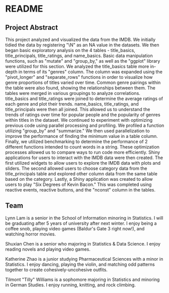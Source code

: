 # README

## Project Abstract

This project analyzed and visualized the data from the IMDB. We initially tidied the data by registering "\N" as an NA value in the datasets.
We then began basic exploratory analysis on the 4 tables - title_basics, title_principals, title_ratings, and name_basics. Basic data manipulation functions, such as "mutate" and "group_by," as well as the "ggplot" library were utilized for this section.
We analyzed the title_basics table more in-depth in terms of its "genres" column. The column was expanded using the "pivot_longer" and "separate_rows" functions in order to visualize how genre proportions of titles varied over time. Common genre pairings within the table were also found, showing the relationships between them.
The tables were merged in various groupings to analyze correlations. title_basics and title_ratings were joined to determine the average ratings of each genre and plot their trends. name_basics, title_ratings, and title_principals were then all joined. This allowed us to understand the trends of ratings over time for popular people and the popularity of genres within titles in the dataset.
We continued to experiment with optimizing previous code using parallel processing and profiling. We profiled a function utilizing "group_by" and "summarize." We then used parallelization to improve the performance of finding the minimum value in a table column. Finally, we utilized benchmarking to determine the performance of 2 different functions intended to count words in a string. These optimization processes allowed us to compare ways to run code more efficiently.
Shiny applications for users to interact with the IMDB data were then created. The first utilized widgets to allow users to explore the IMDB data with plots and sliders. The second allowed users to choose category data from the title_principals table and explored other column data from the same table based on the category.
Lastly, a Shiny application was created to allow users to play "Six Degrees of Kevin Bacon." This was completed using reactive events, reactive buttons, and the "nconst" column in the tables.

## Team

Lynn Lam is a senior in the School of Information minoring in Statistics. I will be graduating after 5 years of university after next winter. I enjoy being a coffee snob, playing video games (Baldur's Gate 3 right now!), and watching horror movies.

Shuxian Chen is a senior who majoring in Statistics & Data Science. I enjoy reading novels and playing video games.

Katherine Zhao is a junior studying Pharmaceutical Sciences with a minor in Statistics. I enjoy dancing, playing the violin, and matching odd patterns together to create cohesively-uncohesive outfits.

Tilmont "Tilly" Williams is a sophomore majoring in Statistics and minoring in German Studies. I enjoy running, knitting, and rock climbing. 
